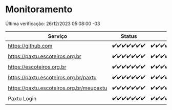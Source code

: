 # Monitoramento

Última verificação: 26/12/2023 05:08:00 -03

|Serviço|Status|Últimas 24h|
|---|---|---|
|https://github.com|<span title="2023-12-19: OK=24">✔️</span><span title="2023-12-20: OK=24">✔️</span><span title="2023-12-21: OK=24">✔️</span><span title="2023-12-22: OK=24">✔️</span><span title="2023-12-23: OK=24">✔️</span><span title="2023-12-24: OK=24">✔️</span><span title="2023-12-25: OK=8">✔️</span>|<span title="25/12/2023 05:09:00 -03 : 200">✔️</span><span title="25/12/2023 06:06:00 -03 : 200">✔️</span><span title="25/12/2023 07:06:00 -03 : 200">✔️</span><span title="25/12/2023 08:04:00 -03 : 200">✔️</span><span title="25/12/2023 09:10:00 -03 : 200">✔️</span><span title="25/12/2023 10:07:00 -03 : 200">✔️</span><span title="25/12/2023 11:05:00 -03 : 200">✔️</span><span title="25/12/2023 12:06:00 -03 : 200">✔️</span><span title="25/12/2023 13:07:00 -03 : 200">✔️</span><span title="25/12/2023 14:04:00 -03 : 200">✔️</span><span title="25/12/2023 15:07:00 -03 : 200">✔️</span><span title="25/12/2023 16:05:00 -03 : 200">✔️</span><span title="25/12/2023 17:06:00 -03 : 200">✔️</span><span title="25/12/2023 18:04:00 -03 : 200">✔️</span><span title="25/12/2023 19:04:00 -03 : 200">✔️</span><span title="25/12/2023 20:05:00 -03 : 200">✔️</span><span title="25/12/2023 21:30:00 -03 : 200">✔️</span><span title="25/12/2023 22:41:00 -03 : 200">✔️</span><span title="25/12/2023 23:17:00 -03 : 200">✔️</span><span title="26/12/2023 00:07:00 -03 : 200">✔️</span><span title="26/12/2023 01:08:00 -03 : 200">✔️</span><span title="26/12/2023 02:06:00 -03 : 200">✔️</span><span title="26/12/2023 03:08:00 -03 : 200">✔️</span><span title="26/12/2023 04:05:00 -03 : 200">✔️</span><span title="26/12/2023 05:08:00 -03 : 200">✔️</span>|
|https://paxtu.escoteiros.org.br|<span title="2023-12-19: OK=24">✔️</span><span title="2023-12-20: OK=24">✔️</span><span title="2023-12-21: OK=24">✔️</span><span title="2023-12-22: OK=24">✔️</span><span title="2023-12-23: OK=24">✔️</span><span title="2023-12-24: OK=24">✔️</span><span title="2023-12-25: OK=8">✔️</span>|<span title="25/12/2023 05:09:00 -03 : 200">✔️</span><span title="25/12/2023 06:06:00 -03 : 200">✔️</span><span title="25/12/2023 07:06:00 -03 : 200">✔️</span><span title="25/12/2023 08:04:00 -03 : 200">✔️</span><span title="25/12/2023 09:10:00 -03 : 200">✔️</span><span title="25/12/2023 10:07:00 -03 : 200">✔️</span><span title="25/12/2023 11:05:00 -03 : 200">✔️</span><span title="25/12/2023 12:06:00 -03 : 200">✔️</span><span title="25/12/2023 13:07:00 -03 : 200">✔️</span><span title="25/12/2023 14:04:00 -03 : 200">✔️</span><span title="25/12/2023 15:07:00 -03 : 200">✔️</span><span title="25/12/2023 16:05:00 -03 : 200">✔️</span><span title="25/12/2023 17:06:00 -03 : 200">✔️</span><span title="25/12/2023 18:04:00 -03 : 200">✔️</span><span title="25/12/2023 19:04:00 -03 : 200">✔️</span><span title="25/12/2023 20:05:00 -03 : 200">✔️</span><span title="25/12/2023 21:30:00 -03 : 200">✔️</span><span title="25/12/2023 22:41:00 -03 : 200">✔️</span><span title="25/12/2023 23:17:00 -03 : 200">✔️</span><span title="26/12/2023 00:07:00 -03 : 200">✔️</span><span title="26/12/2023 01:08:00 -03 : 200">✔️</span><span title="26/12/2023 02:06:00 -03 : 200">✔️</span><span title="26/12/2023 03:08:00 -03 : 200">✔️</span><span title="26/12/2023 04:05:00 -03 : 200">✔️</span><span title="26/12/2023 05:08:00 -03 : 200">✔️</span>|
|https://escoteiros.org.br|<span title="2023-12-19: OK=24">✔️</span><span title="2023-12-20: OK=24">✔️</span><span title="2023-12-21: OK=24">✔️</span><span title="2023-12-22: OK=24">✔️</span><span title="2023-12-23: OK=24">✔️</span><span title="2023-12-24: OK=24">✔️</span><span title="2023-12-25: OK=8">✔️</span>|<span title="25/12/2023 05:09:00 -03 : 200">✔️</span><span title="25/12/2023 06:06:00 -03 : 200">✔️</span><span title="25/12/2023 07:06:00 -03 : 200">✔️</span><span title="25/12/2023 08:04:00 -03 : 200">✔️</span><span title="25/12/2023 09:10:00 -03 : 200">✔️</span><span title="25/12/2023 10:07:00 -03 : 200">✔️</span><span title="25/12/2023 11:05:00 -03 : 200">✔️</span><span title="25/12/2023 12:06:00 -03 : 200">✔️</span><span title="25/12/2023 13:07:00 -03 : 200">✔️</span><span title="25/12/2023 14:04:00 -03 : 200">✔️</span><span title="25/12/2023 15:07:00 -03 : 200">✔️</span><span title="25/12/2023 16:05:00 -03 : 200">✔️</span><span title="25/12/2023 17:06:00 -03 : 200">✔️</span><span title="25/12/2023 18:04:00 -03 : 200">✔️</span><span title="25/12/2023 19:04:00 -03 : 200">✔️</span><span title="25/12/2023 20:05:00 -03 : 200">✔️</span><span title="25/12/2023 21:30:00 -03 : 200">✔️</span><span title="25/12/2023 22:41:00 -03 : 200">✔️</span><span title="25/12/2023 23:17:00 -03 : 200">✔️</span><span title="26/12/2023 00:07:00 -03 : 200">✔️</span><span title="26/12/2023 01:08:00 -03 : 200">✔️</span><span title="26/12/2023 02:06:00 -03 : 200">✔️</span><span title="26/12/2023 03:08:00 -03 : 200">✔️</span><span title="26/12/2023 04:05:00 -03 : 200">✔️</span><span title="26/12/2023 05:08:00 -03 : 200">✔️</span>|
|https://paxtu.escoteiros.org.br/paxtu|<span title="2023-12-19: OK=24">✔️</span><span title="2023-12-20: OK=24">✔️</span><span title="2023-12-21: OK=24">✔️</span><span title="2023-12-22: OK=24">✔️</span><span title="2023-12-23: OK=24">✔️</span><span title="2023-12-24: OK=24">✔️</span><span title="2023-12-25: OK=8">✔️</span>|<span title="25/12/2023 05:09:00 -03 : 200">✔️</span><span title="25/12/2023 06:06:00 -03 : 200">✔️</span><span title="25/12/2023 07:06:00 -03 : 200">✔️</span><span title="25/12/2023 08:04:00 -03 : 200">✔️</span><span title="25/12/2023 09:10:00 -03 : 200">✔️</span><span title="25/12/2023 10:07:00 -03 : 200">✔️</span><span title="25/12/2023 11:05:00 -03 : 200">✔️</span><span title="25/12/2023 12:06:00 -03 : 200">✔️</span><span title="25/12/2023 13:07:00 -03 : 200">✔️</span><span title="25/12/2023 14:04:00 -03 : 200">✔️</span><span title="25/12/2023 15:07:00 -03 : 200">✔️</span><span title="25/12/2023 16:05:00 -03 : 200">✔️</span><span title="25/12/2023 17:06:00 -03 : 200">✔️</span><span title="25/12/2023 18:04:00 -03 : 200">✔️</span><span title="25/12/2023 19:04:00 -03 : 200">✔️</span><span title="25/12/2023 20:05:00 -03 : 200">✔️</span><span title="25/12/2023 21:30:00 -03 : 200">✔️</span><span title="25/12/2023 22:42:00 -03 : 200">✔️</span><span title="25/12/2023 23:17:00 -03 : 200">✔️</span><span title="26/12/2023 00:07:00 -03 : 200">✔️</span><span title="26/12/2023 01:08:00 -03 : 200">✔️</span><span title="26/12/2023 02:06:00 -03 : 200">✔️</span><span title="26/12/2023 03:08:00 -03 : 200">✔️</span><span title="26/12/2023 04:05:00 -03 : 200">✔️</span><span title="26/12/2023 05:08:00 -03 : 200">✔️</span>|
|https://paxtu.escoteiros.org.br/meupaxtu|<span title="2023-12-19: OK=24">✔️</span><span title="2023-12-20: OK=24">✔️</span><span title="2023-12-21: OK=24">✔️</span><span title="2023-12-22: OK=24">✔️</span><span title="2023-12-23: OK=24">✔️</span><span title="2023-12-24: OK=24">✔️</span><span title="2023-12-25: OK=8">✔️</span>|<span title="25/12/2023 05:09:00 -03 : 200">✔️</span><span title="25/12/2023 06:06:00 -03 : 200">✔️</span><span title="25/12/2023 07:06:00 -03 : 200">✔️</span><span title="25/12/2023 08:04:00 -03 : 200">✔️</span><span title="25/12/2023 09:10:00 -03 : 200">✔️</span><span title="25/12/2023 10:07:00 -03 : 200">✔️</span><span title="25/12/2023 11:05:00 -03 : 200">✔️</span><span title="25/12/2023 12:06:00 -03 : 200">✔️</span><span title="25/12/2023 13:07:00 -03 : 200">✔️</span><span title="25/12/2023 14:04:00 -03 : 200">✔️</span><span title="25/12/2023 15:07:00 -03 : 200">✔️</span><span title="25/12/2023 16:05:00 -03 : 200">✔️</span><span title="25/12/2023 17:06:00 -03 : 200">✔️</span><span title="25/12/2023 18:04:00 -03 : 200">✔️</span><span title="25/12/2023 19:04:00 -03 : 200">✔️</span><span title="25/12/2023 20:05:00 -03 : 200">✔️</span><span title="25/12/2023 21:30:00 -03 : 200">✔️</span><span title="25/12/2023 22:42:00 -03 : 200">✔️</span><span title="25/12/2023 23:17:00 -03 : 200">✔️</span><span title="26/12/2023 00:07:00 -03 : 200">✔️</span><span title="26/12/2023 01:08:00 -03 : 200">✔️</span><span title="26/12/2023 02:06:00 -03 : 200">✔️</span><span title="26/12/2023 03:08:00 -03 : 200">✔️</span><span title="26/12/2023 04:05:00 -03 : 200">✔️</span><span title="26/12/2023 05:08:00 -03 : 200">✔️</span>|
|Paxtu Login|<span title="2023-12-19: OK=24">✔️</span><span title="2023-12-20: OK=24">✔️</span><span title="2023-12-21: OK=24">✔️</span><span title="2023-12-22: OK=24">✔️</span><span title="2023-12-23: OK=24">✔️</span><span title="2023-12-24: OK=24">✔️</span><span title="2023-12-25: OK=8">✔️</span>|<span title="25/12/2023 05:09:00 -03 : 200">✔️</span><span title="25/12/2023 06:06:00 -03 : 200">✔️</span><span title="25/12/2023 07:06:00 -03 : 200">✔️</span><span title="25/12/2023 08:04:00 -03 : 200">✔️</span><span title="25/12/2023 09:10:00 -03 : 200">✔️</span><span title="25/12/2023 10:07:00 -03 : 200">✔️</span><span title="25/12/2023 11:05:00 -03 : 200">✔️</span><span title="25/12/2023 12:06:00 -03 : 200">✔️</span><span title="25/12/2023 13:07:00 -03 : 200">✔️</span><span title="25/12/2023 14:04:00 -03 : 200">✔️</span><span title="25/12/2023 15:07:00 -03 : 200">✔️</span><span title="25/12/2023 16:05:00 -03 : 200">✔️</span><span title="25/12/2023 17:06:00 -03 : 200">✔️</span><span title="25/12/2023 18:04:00 -03 : 200">✔️</span><span title="25/12/2023 19:04:00 -03 : 200">✔️</span><span title="25/12/2023 20:05:00 -03 : 200">✔️</span><span title="25/12/2023 21:30:00 -03 : 200">✔️</span><span title="25/12/2023 22:42:00 -03 : 200">✔️</span><span title="25/12/2023 23:17:00 -03 : 200">✔️</span><span title="26/12/2023 00:07:00 -03 : 200">✔️</span><span title="26/12/2023 01:08:00 -03 : 200">✔️</span><span title="26/12/2023 02:06:00 -03 : 200">✔️</span><span title="26/12/2023 03:08:00 -03 : 200">✔️</span><span title="26/12/2023 04:05:00 -03 : 200">✔️</span><span title="26/12/2023 05:08:00 -03 : 200">✔️</span>|

